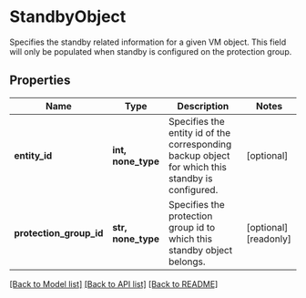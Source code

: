 # StandbyObject

Specifies the standby related information for a given VM object. This field will only be populated when standby is configured on the protection group.

## Properties
Name | Type | Description | Notes
------------ | ------------- | ------------- | -------------
**entity_id** | **int, none_type** | Specifies the entity id of the corresponding backup object for which this standby is configured. | [optional] 
**protection_group_id** | **str, none_type** | Specifies the protection group id to which this standby object belongs. | [optional] [readonly] 

[[Back to Model list]](../README.md#documentation-for-models) [[Back to API list]](../README.md#documentation-for-api-endpoints) [[Back to README]](../README.md)


